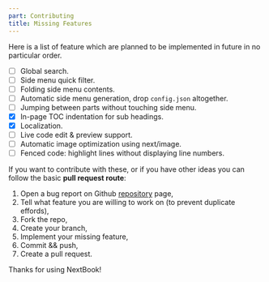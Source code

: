 ```yaml
---
part: Contributing
title: Missing Features
---
```


Here is a list of feature which are planned to be implemented in future in no particular order. 

- [ ] Global search.
- [ ] Side menu quick filter.
- [ ] Folding side menu contents.
- [ ] Automatic side menu generation, drop `config.json` altogether.
- [ ] Jumping between parts without touching side menu.
- [x] In-page TOC indentation for sub headings.
- [x] Localization.
- [ ] Live code edit & preview support.
- [ ] Automatic image optimization using next/image.
- [ ] Fenced code: highlight lines without displaying line numbers.

If you want to contribute with these, or if you have other ideas you can follow the basic **pull request route**:

1. Open a bug report on Github [repository](https://github.com/amiroff/NextBook) page, 
2. Tell what feature you are willing to work on (to prevent duplicate effords), 
3. Fork the repo,
4. Create your branch,
5. Implement your missing feature,
6. Commit && push,
7. Create a pull request.

Thanks for using NextBook!


